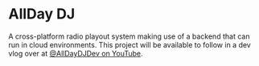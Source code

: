 # AllDay DJ

A cross-platform radio playout system making use of a backend that can run in cloud environments. This project will be available to follow in a dev vlog over at [@AllDayDJDev on YouTube](https://www.youtube.com/@AllDayDJDev).